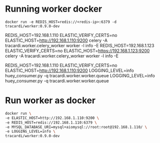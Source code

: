 # Running worker docker

```
docker run -e REDIS_HOST=redis://<redis-ip>:6379 -d tracardi/worker:0.9.0-dev
```

REDIS_HOST=192.168.1.110 ELASTIC_VERIFY_CERTS=no ELASTIC_HOST=http://192.168.1.110:9200 celery -A tracardi.worker.celery_worker worker -l info -E
REDIS_HOST=192.168.1.123 ELASTIC_VERIFY_CERTS=no ELASTIC_HOST=https://192.168.1.123:9200 celery -A tracardi.worker.celery_worker worker -l info -E

REDIS_HOST=192.168.1.110 ELASTIC_VERIFY_CERTS=no ELASTIC_HOST=http://192.168.1.110:9200 LOGGING_LEVEL=info huey_consumer.py -q tracardi.worker.worker.queue
LOGGING_LEVEL=info huey_consumer.py -q tracardi.worker.worker.queue



# Run worker as docker

```bash
docker run \
-e ELASTIC_HOST=http://192.168.1.110:9200 \
-e REDIS_HOST=redis://192.168.1.110:6379 \
-e MYSQL_DATABASE_URI=mysql+aiomysql://root:root@192.168.1.110/ \
-e LOGGING_LEVEL=info \
tracardi/worker:0.9.0-dev
```